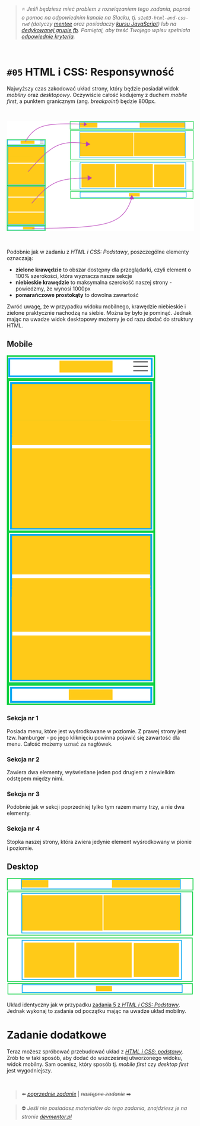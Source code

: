 > :star: *Jeśli będziesz mieć problem z rozwiązaniem tego zadania, poproś o pomoc na odpowiednim kanale na Slacku, tj. `s1e03-html-and-css-rwd` (dotyczy [mentee](https://devmentor.pl/mentoring-javascript/) oraz posiadaczy [kursu JavaScript](https://devmentor.pl/p/javascript-for-beginners/)) lub na [dedykowanej grupie fb](https://www.facebook.com/groups/155234921740033). Pamiętaj, aby treść Twojego wpisu spełniała [odpowiednie kryteria](https://devmentor.pl/jak-prosic-o-pomoc/).*

&nbsp;

# `#05` HTML i CSS: Responsywność

Najwyższy czas zakodować układ strony, który będzie posiadał widok *mobilny* oraz *desktopowy*. 
Oczywiście całość kodujemy z duchem *mobile first*, a punktem granicznym (ang. *breakpoint*) będzie 800px. 

&nbsp;

![](./transform.png)


&nbsp;

Podobnie jak w zadaniu z *HTML i CSS: Podstawy*, poszczególne elementy oznaczają:

* **zielone krawędzie** to obszar dostępny dla przeglądarki, czyli element o 100% szerokości, która wyznacza nasze sekcje
* **niebieskie krawędzie** to maksymalna szerokość naszej strony - powiedzmy, że wynosi 1000px
* **pomarańczowe prostokąty** to dowolna zawartość

Zwróć uwagę, że w przypadku widoku mobilnego, krawędzie niebieskie i zielone praktycznie nachodzą na siebie. Można by było je pominąć. Jednak mając na uwadze widok desktopowy możemy je od razu dodać do struktury HTML.

## Mobile

![](./mobile.png)

### Sekcja nr 1

Posiada menu, które jest wyśrodkowane w poziomie. Z prawej strony jest tzw. hamburger - po jego kliknięciu powinna pojawić się zawartość dla menu. Całość możemy uznać za nagłówek.

### Sekcja nr 2

Zawiera dwa elementy, wyświetlane jeden pod drugiem z niewielkim odstępem między nimi.

### Sekcja nr 3

Podobnie jak w sekcji poprzedniej tylko tym razem mamy trzy, a nie dwa elementy.

### Sekcja nr 4

Stopka naszej strony, która zwiera jedynie element wyśrodkowany w pionie i poziomie.

## Desktop

![](./desktop.png)

Układ identyczny jak w przypadku [zadania 5 z *HTML i CSS: Podstawy*](https://github.com/devmentor-pl/practice-html-and-css-basics/tree/master/05). Jednak wykonaj to zadania od początku mając na uwadze układ mobilny.

# Zadanie dodatkowe

Teraz możesz spróbować przebudować układ z [*HTML i CSS: podstawy*](https://github.com/devmentor-pl/practice-html-and-css-basics/tree/master/05). Zrób to w taki sposób, aby dodać do wszcześniej utworzonego widoku, widok mobilny. Sam ocenisz, który sposób tj. *mobile first* czy *desktop first* jest wygodniejszy.


&nbsp;

> :arrow_left: [*poprzednie zadanie*](./../04) | ~~*następne zadanie*~~ :arrow_right:

> :no_entry: *Jeśli nie posiadasz materiałów do tego zadania, znajdziesz je na stronie [devmentor.pl](https://devmentor.pl/p/html-and-css-rwd/)*
